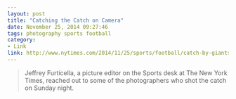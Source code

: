 ```yaml
---
layout: post
title: "Catching the Catch on Camera"
date: November 25, 2014 09:27:46
tags: photography sports football
category:
- Link
link: http://www.nytimes.com/2014/11/25/sports/football/catch-by-giants-odell-beckham-jr-made-for-a-great-picture.html
---
```


> Jeffrey Furticella, a picture editor on the Sports desk at The New York Times, reached out to some of the photographers who shot the catch on Sunday night.